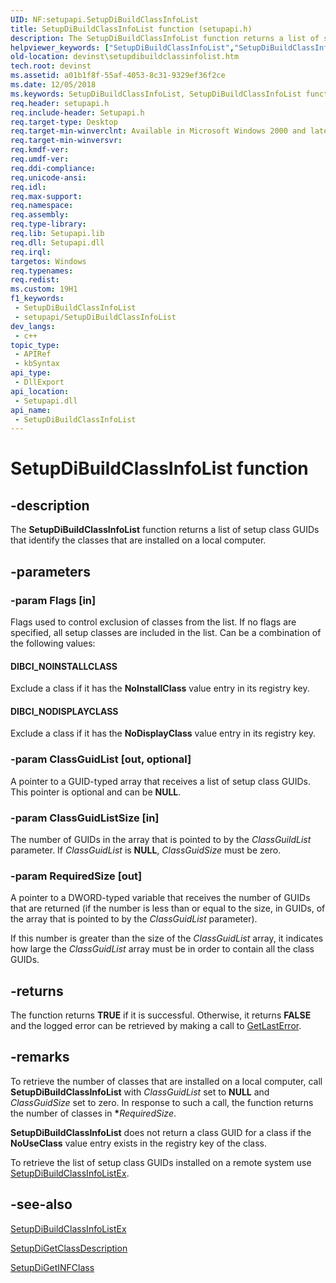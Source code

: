 ```yaml
---
UID: NF:setupapi.SetupDiBuildClassInfoList
title: SetupDiBuildClassInfoList function (setupapi.h)
description: The SetupDiBuildClassInfoList function returns a list of setup class GUIDs that identify the classes that are installed on a local computer.
helpviewer_keywords: ["SetupDiBuildClassInfoList","SetupDiBuildClassInfoList function [Device and Driver Installation]","devinst.setupdibuildclassinfolist","di-rtns_25e014d5-5a99-42c3-8032-a24acd1856df.xml","setupapi/SetupDiBuildClassInfoList"]
old-location: devinst\setupdibuildclassinfolist.htm
tech.root: devinst
ms.assetid: a01b1f8f-55af-4053-8c31-9329ef36f2ce
ms.date: 12/05/2018
ms.keywords: SetupDiBuildClassInfoList, SetupDiBuildClassInfoList function [Device and Driver Installation], devinst.setupdibuildclassinfolist, di-rtns_25e014d5-5a99-42c3-8032-a24acd1856df.xml, setupapi/SetupDiBuildClassInfoList
req.header: setupapi.h
req.include-header: Setupapi.h
req.target-type: Desktop
req.target-min-winverclnt: Available in Microsoft Windows 2000 and later versions of Windows.
req.target-min-winversvr: 
req.kmdf-ver: 
req.umdf-ver: 
req.ddi-compliance: 
req.unicode-ansi: 
req.idl: 
req.max-support: 
req.namespace: 
req.assembly: 
req.type-library: 
req.lib: Setupapi.lib
req.dll: Setupapi.dll
req.irql: 
targetos: Windows
req.typenames: 
req.redist: 
ms.custom: 19H1
f1_keywords:
 - SetupDiBuildClassInfoList
 - setupapi/SetupDiBuildClassInfoList
dev_langs:
 - c++
topic_type:
 - APIRef
 - kbSyntax
api_type:
 - DllExport
api_location:
 - Setupapi.dll
api_name:
 - SetupDiBuildClassInfoList
---
```


# SetupDiBuildClassInfoList function


## -description

The <b>SetupDiBuildClassInfoList</b> function returns a list of setup class GUIDs that identify the classes that are installed on a local computer.

## -parameters

### -param Flags [in]

Flags used to control exclusion of classes from the list. If no flags are specified, all setup classes are included in the list. Can be a combination of the following values:





#### DIBCI_NOINSTALLCLASS

Exclude a class if it has the <b>NoInstallClass</b> value entry in its registry key.



#### DIBCI_NODISPLAYCLASS

Exclude a class if it has the <b>NoDisplayClass</b> value entry in its registry key.

### -param ClassGuidList [out, optional]

A pointer to a GUID-typed array that receives a list of setup class GUIDs. This pointer is optional and can be <b>NULL</b>.

### -param ClassGuidListSize [in]

The number of GUIDs in the array that is pointed to by the <i>ClassGuildList</i> parameter. If <i>ClassGuidList</i> is <b>NULL</b>, <i>ClassGuidSize</i> must be zero.

### -param RequiredSize [out]

A pointer to a DWORD-typed variable that receives the number of GUIDs that are returned (if the number is less than or equal to the size, in GUIDs, of the array that is pointed to by the <i>ClassGuidList</i> parameter). 

If this number is greater than the size of the <i>ClassGuidList</i> array, it indicates how large the <i>ClassGuidList</i> array must be in order to contain all the class GUIDs.

## -returns

The function returns <b>TRUE</b> if it is successful. Otherwise, it returns <b>FALSE</b> and the logged error can be retrieved by making a call to <a href="https://msdn.microsoft.com/library/ms679360(VS.85).aspx">GetLastError</a>.

## -remarks

To retrieve the number of classes that are installed on a local computer, call <b>SetupDiBuildClassInfoList</b> with <i>ClassGuidList</i> set to <b>NULL</b> and <i>ClassGuidSize</i> set to zero. In response to such a call, the function returns the number of classes in <b>*</b><i>RequiredSize</i>.

<b>SetupDiBuildClassInfoList</b> does not return a class GUID for a class if the <b>NoUseClass</b> value entry exists in the registry key of the class.

To retrieve the list of setup class GUIDs installed on a remote system use <a href="https://docs.microsoft.com/windows/desktop/api/setupapi/nf-setupapi-setupdibuildclassinfolistexa">SetupDiBuildClassInfoListEx</a>.

## -see-also

<a href="https://docs.microsoft.com/windows/desktop/api/setupapi/nf-setupapi-setupdibuildclassinfolistexa">SetupDiBuildClassInfoListEx</a>



<a href="https://docs.microsoft.com/windows/desktop/api/setupapi/nf-setupapi-setupdigetclassdescriptiona">SetupDiGetClassDescription</a>



<a href="https://docs.microsoft.com/windows/desktop/api/setupapi/nf-setupapi-setupdigetinfclassa">SetupDiGetINFClass</a>

